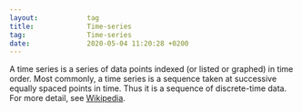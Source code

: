 ```yaml
---
layout:            tag
title:             Time-series
tag:               Time-series
date:              2020-05-04 11:20:28 +0200
---
```

A time series is a series of data points indexed (or listed or graphed) in time
order. Most commonly, a time series is a sequence taken at successive equally
spaced points in time. Thus it is a sequence of discrete-time data. 
For more detail, see [Wikipedia][wiki].

[wiki]:https://en.wikipedia.org/wiki/Time_series
